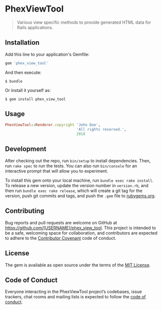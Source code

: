 # PhexViewTool

> Various view specific methods to provide generated HTML data for Rails applications.

## Installation

Add this line to your application's Gemfile:

```ruby
gem 'phex_view_tool'
```

And then execute:

    $ bundle

Or install it yourself as:

    $ gem install phex_view_tool

## Usage

```ruby
PhexViewTool::Renderer.copyright 'John Doe',
                                 'All rights reserved.',
                                 2018
```

## Development

After checking out the repo, run `bin/setup` to install dependencies. Then, run `rake spec` to run the tests. You can also run `bin/console` for an interactive prompt that will allow you to experiment.

To install this gem onto your local machine, run `bundle exec rake install`. To release a new version, update the version number in `version.rb`, and then run `bundle exec rake release`, which will create a git tag for the version, push git commits and tags, and push the `.gem` file to [rubygems.org](https://rubygems.org).

## Contributing

Bug reports and pull requests are welcome on GitHub at https://github.com/[USERNAME]/phex_view_tool. This project is intended to be a safe, welcoming space for collaboration, and contributors are expected to adhere to the [Contributor Covenant](http://contributor-covenant.org) code of conduct.

## License

The gem is available as open source under the terms of the [MIT License](https://opensource.org/licenses/MIT).

## Code of Conduct

Everyone interacting in the PhexViewTool project’s codebases, issue trackers, chat rooms and mailing lists is expected to follow the [code of conduct](https://github.com/phraxen/phex_view_tool/blob/master/CODE_OF_CONDUCT.md).
